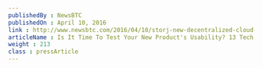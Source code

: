 ```yaml
---
publishedBy : NewsBTC
publishedOn : April 10, 2016
link : http://www.newsbtc.com/2016/04/10/storj-new-decentralized-cloud-storage-platform-goes-live/
articleName : Is It Time To Test Your New Product's Usability? 13 Tech Experts Weigh In
weight : 213 
class : pressArticle
---
```


